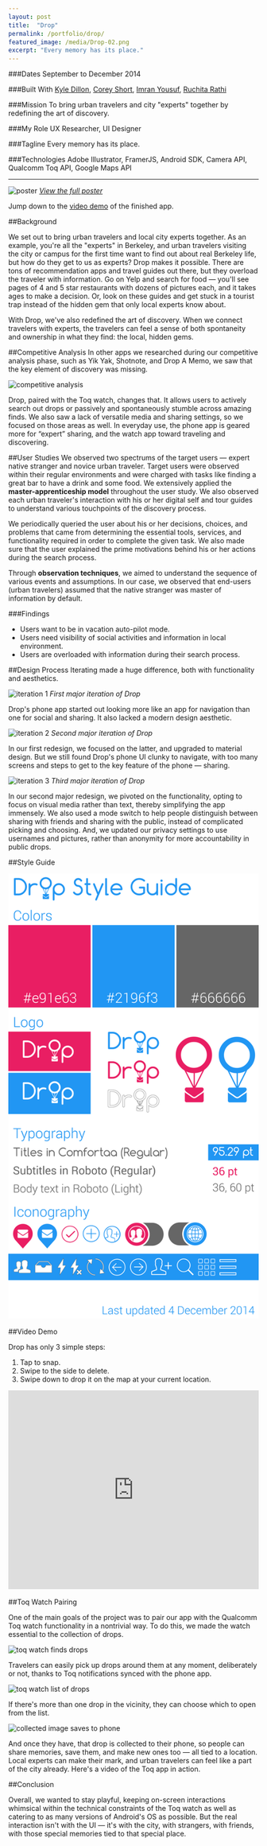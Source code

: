 ```yaml
---
layout: post
title:  "Drop"
permalink: /portfolio/drop/
featured_image: /media/Drop-02.png
excerpt: "Every memory has its place."
---
```


###Dates
September to December 2014

###Built With
[Kyle Dillon](http://kylejamesdillon.com/), [Corey Short](https://www.linkedin.com/in/coreyshort), [Imran Yousuf](https://www.linkedin.com/in/imranmyousuf), [Ruchita Rathi](http://people.ischool.berkeley.edu/~ruchitarathi/)

###Mission
To bring urban travelers and city "experts" together by redefining the art of discovery.

###My Role
UX Researcher, UI Designer

###Tagline
Every memory has its place.

###Technologies
Adobe Illustrator, FramerJS, Android SDK, Camera API, Qualcomm Toq API, Google Maps API

---

<!-- <img src="https://hackster.imgix.net/uploads/image/file/23893/000_Final_Presentation.004.png?w=1280&h=960&fit=clip&s=8b8082f9f115c1cc87e880950924a092" class="lazyload" title="team card"/> -->

![poster](/media/DropPoster.jpg)
*[View the full poster](/media/DropPoster.jpg)*

Jump down to the [video demo](#video-demo) of the finished app.

##Background

We set out to bring urban travelers and local city experts together. As an example, you're all the "experts" in Berkeley, and urban travelers visiting the city or campus for the first time want to find out about real Berkeley life, but how do they get to us as experts? Drop makes it possible. There are tons of recommendation apps and travel guides out there, but they overload the traveler with information. Go on Yelp and search for food — you'll see pages of 4 and 5 star restaurants with dozens of pictures each, and it takes ages to make a decision. Or, look on these guides and get stuck in a tourist trap instead of the hidden gem that only local experts know about.

With Drop, we've also redefined the art of discovery. When we connect travelers with experts, the travelers can feel a sense of both spontaneity and ownership in what they find: the local, hidden gems.

##Competitive Analysis
In other apps we researched during our competitive analysis phase, such as Yik Yak, Shotnote, and Drop A Memo, we saw that the key element of discovery was missing.

<img src="https://hackster.imgix.net/uploads/image/file/23897/000_Final_Presentation.008.png?w=1280&h=960&fit=clip&s=5260d7c623cf9fbfcc3fa9773dfa0c5e" class="lazyload" title="competitive analysis"/>

Drop, paired with the Toq watch, changes that. It allows users to actively search out drops or passively and spontaneously stumble across amazing finds.  We also saw a lack of versatile media and sharing settings, so we focused on those areas as well. In everyday use, the phone app is geared more for “expert” sharing, and the watch app toward traveling and discovering.

##User Studies
We observed two spectrums of the target users — expert native stranger and novice urban traveler. Target users were observed within their regular environments and were charged with tasks like finding a great bar to have a drink and some food. We extensively applied the **master-apprenticeship model** throughout the user study. We also observed each urban traveler's interaction with his or her digital self and tour guides to understand various touchpoints of the discovery process.

We periodically queried the user about his or her decisions, choices, and problems that came from determining the essential tools, services, and functionality required in order to complete the given task. We also made sure that the user explained the prime motivations behind his or her actions during the search process.

Through **observation techniques**, we aimed to understand the sequence of various events and assumptions. In our case, we observed that end-users (urban travelers) assumed that the native stranger was master of information by default.

###Findings

  - Users want to be in vacation auto-pilot mode.
  - Users need visibility of social activities and information in local environment.
  - Users are overloaded with information during their search process.

##Design Process
Iterating made a huge difference, both with functionality and aesthetics.

![iteration 1](https://hackster.imgix.net/uploads/image/file/23899/000_Final_Presentation.010.png?w=1280&h=960&fit=clip&s=7c69c18012381ce21d7d6beef7403fae)
*First major iteration of Drop*

Drop's phone app started out looking more like an app for navigation than one for social and sharing. It also lacked a modern design aesthetic.

![iteration 2](https://hackster.imgix.net/uploads/image/file/23900/000_Final_Presentation.011.png?w=1280&h=960&fit=clip&s=155413270870b306cf98667f9d663b39)
*Second major iteration of Drop*

In our first redesign, we focused on the latter, and upgraded to material design. But we still found Drop's phone UI clunky to navigate, with too many screens and steps to get to the key feature of the phone — sharing.

![iteration 3](https://hackster.imgix.net/uploads/image/file/23902/000_Final_Presentation.012.png?w=1280&h=960&fit=clip&s=f8014d02702a274ea3faf0a75aa7099e)
*Third major iteration of Drop*

In our second major redesign, we pivoted on the functionality, opting to focus on visual media rather than text, thereby simplifying the app immensely. We also used a mode switch to help people distinguish between sharing with friends and sharing with the public, instead of complicated picking and choosing. And, we updated our privacy settings to use usernames and pictures, rather than anonymity for more accountability in public drops.

##Style Guide

![style guide](/media/drop-style-guide.png)

##Video Demo

Drop has only 3 simple steps:

  1. Tap to snap.
  2. Swipe to the side to delete.
  3. Swipe down to drop it on the map at your current location.

<iframe width="100%" height="400" src="https://www.youtube.com/embed/5SuNIhkemUw?rel=0&amp;showinfo=0" frameborder="0" allowfullscreen></iframe>

##Toq Watch Pairing

One of the main goals of the project was to pair our app with the Qualcomm Toq watch functionality in a nontrivial way. To do this, we made the watch essential to the collection of drops.

![toq watch finds drops](https://hackster.imgix.net/uploads/image/file/23907/000_Final_Presentation.017.png?w=1280&h=960&fit=clip&s=ea3e5ba85caf44021b71f3b592c03971)

Travelers can easily pick up drops around them at any moment, deliberately or not, thanks to Toq notifications synced with the phone app.

![toq watch list of drops](https://hackster.imgix.net/uploads/image/file/23908/000_Final_Presentation.018.png?w=1280&h=960&fit=clip&s=08f4c198e0a425dc2f54e4f274439e8e)

If there's more than one drop in the vicinity, they can choose which to open from the list.

![collected image saves to phone](https://hackster.imgix.net/uploads/image/file/23913/000_Final_Presentation.020.png?w=1280&h=960&fit=clip&s=23ccc6a10d64fb896748397c179339ae)

And once they have, that drop is collected to their phone, so people can share memories, save them, and make new ones too — all tied to a location. Local experts can make their mark, and urban travelers can feel like a part of the city already. Here's a video of the Toq app in action.

##Conclusion

Overall, we wanted to stay playful, keeping on-screen interactions whimsical within the technical constraints of the Toq watch as well as catering to as many versions of Android's OS as possible. But the real interaction isn't with the UI — it's with the city, with strangers, with friends, with those special memories tied to that special place.

